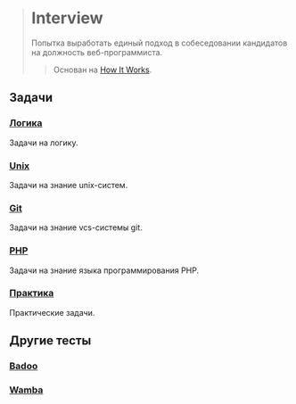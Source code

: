 > # Interview
>
> Попытка выработать единый подход в собеседовании кандидатов на должность веб-программиста.
> > Основан на [How It Works](https://github.com/kamilsk/HowItWorks).

## Задачи

### [Логика](tasks/logic)

Задачи на логику.

### [Unix](tasks/unix)

Задачи на знание unix-систем.

### [Git](tasks/git)

Задачи на знание vcs-системы git.

### [PHP](tasks/php)

Задачи на знание языка программирования PHP.

### [Практика](tasks/practice)

Практические задачи.

## Другие тесты

### [Badoo](http://php.feedme.ru/)

### [Wamba](http://corp.wamba.com/ru/test/)
